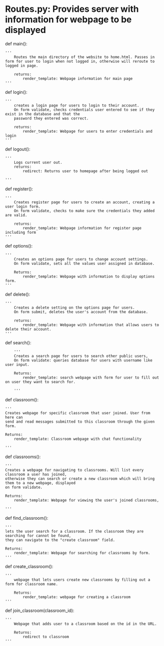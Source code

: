 # Routes.py: Provides server with information for webpage to be displayed


def main():


    '''
        Routes the main directory of the website to home.html. Passes in form for user to login when not logged in, otherwise will reroute to logged in page.

        returns:
            render_template: Webpage information for main page
    '''


def login():


    '''
        creates a login page for users to login to their account.
        On form validate, checks credentials user entered to see if they exist in the database and that the
        password they entered was correct.

        returns:
            render_template: Webpage for users to enter credentials and login
    '''


def logout():


    '''
        Logs current user out.
        returns:
            redirect: Returns user to homepage after being logged out

    '''



def register():


    '''
        Creates register page for users to create an account, creating a user login form.
        On form validate, checks to make sure the credentials they added are valid.

        returns:
            render_template: Webpage information for register page including form
    '''



def options():


    '''
        Creates an options page for users to change account settings.
        On form validate, sets all the values user assigned in database.

        Returns:
            render_template: Webpage with information to display options form.
    '''



def delete():


    '''
        Creates a delete setting on the options page for users.
        On form submit, deletes the user's account from the database.

        returns:
            render_template: Webpage with information that allows users to delete their account.
    '''



def search():


        '''
        Creates a search page for users to search other public users,
        On form validate: queries database for users with username like user input.

        Returns:
            render_template: search webpage with form for user to fill out on user they want to search for.

        '''

def classroom():

	'''
	Creates webpage for specific classroom that user joined. User from here can
	send and read messages submitted to this classroom through the given form.

	Returns:
		render_template: Classroom webpage with chat functionality

	'''

def classrooms():


    '''
    Creates a webpage for navigating to classrooms. Will list every classroom a user has joined,
    otherwise they can search or create a new classroom which will bring them to a new webpage, displayed
    on form validate.

    Returns:
        render_template: Webpage for viewing the user's joined classrooms,

    '''



def find_classroom():


    '''
    lets the user search for a classroom. If the classroom they are searching for cannot be found,
    they can navigate to the "create classroom" field.

    Returns:
        render_template: Webpage for searching for classrooms by form.
    '''



def create_classroom():


    '''
        webpage that lets users create new classrooms by filling out a form for classroom name.

        Returns:
            render_template: webpage for creating a classroom
    '''


def join_classroom(classroom_id):
    
    '''
        Webpage that adds user to a classroom based on the id in the URL.

        Returns: 
            redirect to classroom
    '''
